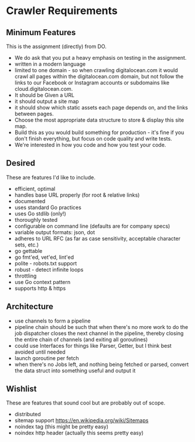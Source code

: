 # Crawler Requirements

## Minimum Features

This is the assignment (directly) from DO.

* We do ask that you put a heavy emphasis on testing in the assignment.
* written in a modern language
* limited to one domain - so when crawling digitalocean.com it would crawl all pages within the digitalocean.com domain, but not follow the links to our Facebook or Instagram accounts or subdomains like cloud.digitalocean.com. 
* It should be Given a URL
* it should output a site map
* it should show which static assets each page depends on, and the links between pages.
* Choose the most appropriate data structure to store & display this site map.
* Build this as you would build something for production - it's fine if you don't finish everything, but focus on code quality and write tests.
* We're interested in how you code and how you test your code.

## Desired

These are features I'd like to include.

* efficient, optimal
* handles base URL properly (for root & relative links)
* documented
* uses standard Go practices
* uses Go stdlib (only!)
* thoroughly tested
* configurable on command line (defaults are for company specs)
* variable output formats: json, dot
* adheres to URL RFC (as far as case sensitivity, acceptable character sets, etc.)
* go gettable
* go fmt'ed, vet'ed, lint'ed
* polite - robots.txt support
* robust - detect infinite loops
* throttling
* use Go context pattern
* supports http & https

## Architecture

* use channels to form a pipeline
* pipeline chain should be such that when there's no more work to do the job dispatcher closes the next channel in the pipeline, thereby closing the entire chain of channels (and exiting all goroutines)
* could use Interfaces for things like Parser, Getter, but I think best avoided until needed
* launch goroutine per fetch
* when there's no Jobs left, and nothing being fetched or parsed, convert the data struct into something useful and output it


## Wishlist

These are features that sound cool but are probably out of scope.

* distributed
* sitemap support https://en.wikipedia.org/wiki/Sitemaps
* noindex tag (this might be pretty easy)
* noindex http header (actually this seems pretty easy)
